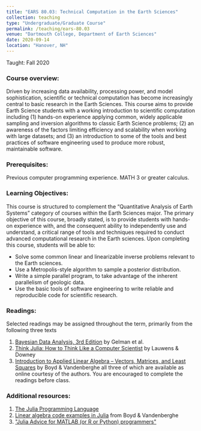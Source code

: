 ```yaml
---
title: "EARS 80.03: Technical Computation in the Earth Sciences"
collection: teaching
type: "Undergraduate/Graduate Course"
permalink: /teaching/ears-80.03
venue: "Dartmouth College, Department of Earth Sciences"
date: 2020-09-14
location: "Hanover, NH"
---
```

Taught: Fall 2020

### Course overview:
Driven by increasing data availability, processing power, and model sophistication, scientific or technical computation has become increasingly central to basic research in the Earth Sciences. This course aims to provide Earth Science students with a working introduction to scientific computation including (1) hands-on experience applying common, widely applicable sampling and inversion algorithms to classic Earth Science problems; (2) an awareness of the factors limiting efficiency and scalability when working with large datasets; and (3) an introduction to some of the tools and best practices of software engineering used to produce more robust, maintainable software.

### Prerequisites:
Previous computer programming experience. MATH 3 or greater calculus.

### Learning Objectives:
This course is structured to complement the “Quantitative Analysis of Earth Systems” category of courses within the Earth Sciences major. The primary objective of this course, broadly stated, is to provide students with hands-on experience with, and the consequent ability to independently use and understand, a critical range of tools and techniques required to conduct advanced computational research in the Earth sciences. Upon completing this course, students will be able to:
* Solve some common linear and linearizable inverse problems relevant to the Earth sciences.
* Use a Metropolis-style algorithm to sample a posterior distribution.
* Write a simple parallel program, to take advantage of the inherent parallelism of geologic data.
* Use the basic tools of software engineering to write reliable and reproducible code for scientific
research.

### Readings:
Selected readings may be assigned throughout the term, primarily from the following three texts
1. [Bayesian Data Analysis, 3rd Edition](http://www.stat.columbia.edu/~gelman/book/) by Gelman et al.
2. [Think Julia: How to Think Like a Computer Scientist](https://benlauwens.github.io/ThinkJulia.jl/latest/book.html) by Lauwens & Downey
3. [Introduction to Applied Linear Algebra – Vectors, Matrices, and Least Squares](http://vmls-book.stanford.edu/) by Boyd & Vandenberghe
all three of which are available as online courtesy of the authors. You are encouraged to complete the readings before class.

### Additional resources:
1. [The Julia Programming Language](https://julialang.org/)
2. [Linear algebra code examples in Julia](http://vmls-book.stanford.edu/vmls-julia-companion.pdf) from Boyd & Vandenberghe
3. ["Julia Advice for MATLAB (or R or Python) programmers"](https://github.com/brenhinkeller/JuliaAdviceForMatlabProgrammers)
